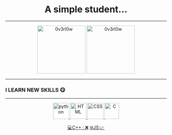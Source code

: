 <h1 align="center">
A simple student...  
</h1>

---
<p align="center">
  <img src="https://github-readme-stats.vercel.app/api/top-langs/?username=NeKroFR&layout=compact" alt="0v3rl0w" height="150" />

  <img src="https://github-readme-stats.vercel.app/api?username=NeKroFR&show_icons=true" alt="0v3rl0w" height="150" />
</p>

---


### I LEARN NEW SKILLS 😋
---
<p align="center">
<a href="https://www.python.org" target="_blank"> <img src="https://devicons.github.io/devicon/devicon.git/icons/python/python-original.svg" alt="python" width="50" height="50"/>
<a href="https://developer.mozilla.org/docs/Web/HTML" target="_blank"><img src="https://www.blog-nouvelles-technologies.fr/wp-content/uploads/2016/04/html5-logo-1-512x500.png" alt="HTML"width="50" height="50"/>
<a href="https://developer.mozilla.org/docs/Web/CSS/Reference" target="_blank"><img src="https://logodix.com/logo/1111675.png" alt="CSS"width="50" height="50"/>
<a href="https://www.cprogramming.com/" target="_blank"><img src="https://camo.githubusercontent.com/d5a2ac7b68c6a98d423f45b6cb48618e6bfe5f840b5029f6e8a7493a98206f69/68747470733a2f2f64657669636f6e732e6769746875622e696f2f64657669636f6e2f64657669636f6e2e6769742f69636f6e732f632f632d6f726967696e616c2e737667" alt="C"width="45" height="50"/>
</p>      

     
<p align="center">
  <a href="https://devdocs.io/cpp/">💻C++ : ❌</a>
    <a href="https://jsdoc.app/">🌐JS:📈 </a>

</p>
